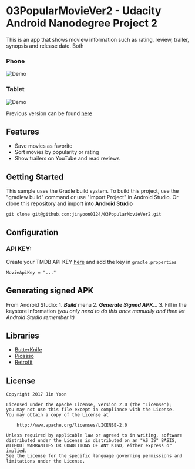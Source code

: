 # 03PopularMovieVer2 - Udacity Android Nanodegree Project 2
This is an app that shows moview information such as rating, review, trailer, synopsis and release date. Both 

### Phone
![Demo](https://cloud.githubusercontent.com/assets/17938363/22362028/64b02dfa-e414-11e6-9422-5dd594525834.gif)
### Tablet
![Demo](https://cloud.githubusercontent.com/assets/17938363/22362033/72e677b2-e414-11e6-896b-f05b28e58886.png)

Previous version can be found [here](https://github.com/jinyoon0124/02PopularMovie)

## Features
* Save movies as favorite
* Sort movies by popularity or rating 
* Show trailers on YouTube and read reviews

## Getting Started
This sample uses the Gradle build system. To build this project, use the "gradlew build" command or use "Import Project" in Android Studio. Or clone this repository and import into **Android Studio**
```
git clone git@github.com:jinyoon0124/03PopularMovieVer2.git
```

## Configuration
### API KEY:
Create your TMDB API KEY [here](https://www.themoviedb.org/documentation/api) and add the key in `gradle.properties`
```
MovieApiKey = "..."
```

## Generating signed APK
From Android Studio: 1. **_Build_** menu 2. **_Generate Signed APK_**... 3. Fill in the keystore information _(you only need to do this once manually and then let Android Studio remember it)_

## Libraries
* [ButterKnife](http://jakewharton.github.io/butterknife/)
* [Picasso](http://square.github.io/picasso/)
* [Retrofit](https://square.github.io/retrofit/)

## License
```
Copyright 2017 Jin Yoon

Licensed under the Apache License, Version 2.0 (the "License");
you may not use this file except in compliance with the License.
You may obtain a copy of the License at

    http://www.apache.org/licenses/LICENSE-2.0

Unless required by applicable law or agreed to in writing, software
distributed under the License is distributed on an "AS IS" BASIS,
WITHOUT WARRANTIES OR CONDITIONS OF ANY KIND, either express or implied.
See the License for the specific language governing permissions and
limitations under the License.
```
